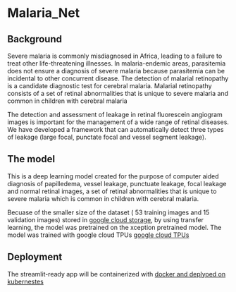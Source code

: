 # Malaria_Net
## Background
Severe malaria is commonly misdiagnosed in Africa, leading to a failure to treat other life-threatening illnesses. In malaria-endemic areas, parasitemia does not ensure a diagnosis of severe malaria because parasitemia can be incidental to other concurrent disease. The detection of malarial retinopathy is a candidate diagnostic test for cerebral malaria. Malarial retinopathy consists of a set of retinal abnormalities that is unique to severe malaria and common in children with cerebral malaria

The detection and assessment of leakage in retinal fluorescein angiogram images is important for the management of a wide range of retinal diseases. We have developed a framework that can automatically detect three types of leakage (large focal, punctate focal and vessel segment leakage).

## The model
This is a deep learning model created for the purpose of computer aided diagnosis of papilledema, vessel leakage, punctuate leakage, focal leakage and normal retinal images, a set of retinal abnormalities that is unique to severe malaria which is common in children with cerebral malaria.

Becuase of the smaller size of the dataset ( 53 training images and 15 validation images) stored in [google cloud storage](https://cloud.google.com/storage), by using transfer learning, the model was pretrained on the xception pretrained model.
The model was trained with google cloud TPUs [google cloud TPUs](https://cloud.google.com/tpu)

## Deployment
The streamlit-ready app will be containerized with [docker and deplyoed on kubernestes](https://www.docker.com/products/kubernetes)

